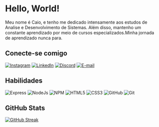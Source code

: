# Hello, World!

Meu nome é Caio, e tenho me dedicado intensamente aos estudos de Analise e Desenvolvimento de Sistemas. Além disso, mantenho um constante aprendizado por meio de cursos especializados.Minha jornada de aprendizado nunca para.

## Conecte-se comigo

[![Instagram](https://img.shields.io/badge/Instagram-%23E4405F.svg?logo=Instagram&logoColor=white)](https://instagram.com/caiokwy) 
[![LinkedIn](https://img.shields.io/badge/LinkedIn-%230077B5.svg?logo=linkedin&logoColor=white)](https://linkedin.com/in/caiokaway)
[![Discord](https://img.shields.io/badge/Discord-%23333.svg?logo=discord&logoColor=white)](http://discord.com/users/nostrilsck) 
[![E-mail](https://img.shields.io/badge/Gmail-%23DD0031.svg?&logo=gmail&logoColor=white)](mailto:caiokaway@gmail.com)

## Habilidades


![Express](https://img.shields.io/badge/Express%20js-000000?style=for-the-badge&logo=express&logoColor=white)
![NodeJs](https://img.shields.io/badge/Node%20js-339933?style=for-the-badge&logo=nodedotjs&logoColor=white)
![NPM](https://img.shields.io/badge/NPM-%23CB3837.svg?style=for-the-badge&logo=npm&logoColor=white)
![HTML5](https://img.shields.io/badge/HTML5-E34F26?style=for-the-badge&logo=html5&logoColor=white)
![CSS3](https://img.shields.io/badge/CSS3-1572B6?style=for-the-badge&logo=css3&logoColor=white)
![GitHub](https://img.shields.io/badge/GitHub-000?style=for-the-badge&logo=github&logoColor=30A3DC)
![Git](https://img.shields.io/badge/GIT-E44C30?style=for-the-badge&logo=git&logoColor=white) 

## GitHub Stats


[![GitHub Streak](https://streak-stats.demolab.com/?user=CaioKWY&theme=bear&background=000&border=30A3DC&dates=FFF)](https://git.io/streak-stats)

